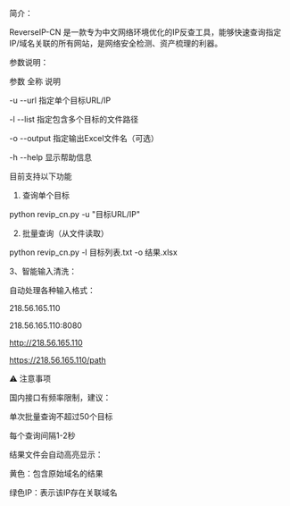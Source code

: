 简介：

ReverseIP-CN 是一款专为中文网络环境优化的IP反查工具，能够快速查询指定IP/域名关联的所有网站，是网络安全检测、资产梳理的利器。

  
参数说明：

参数	全称	说明

-u	--url	指定单个目标URL/IP

-l	--list	指定包含多个目标的文件路径

-o	--output	指定输出Excel文件名（可选）

-h	--help	显示帮助信息

目前支持以下功能

1. 查询单个目标

python revip_cn.py -u "目标URL/IP"

2. 批量查询（从文件读取）

python revip_cn.py -l 目标列表.txt -o 结果.xlsx

3、智能输入清洗：

自动处理各种输入格式：

218.56.165.110

218.56.165.110:8080

http://218.56.165.110

https://218.56.165.110/path

⚠️ 注意事项

国内接口有频率限制，建议：

  单次批量查询不超过50个目标
  
  每个查询间隔1-2秒
  
结果文件会自动高亮显示：

  黄色：包含原始域名的结果
  
  绿色IP：表示该IP存在关联域名
